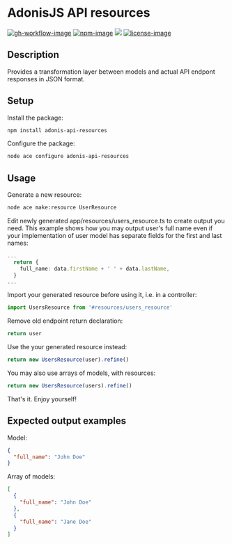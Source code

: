 # AdonisJS API resources

[![gh-workflow-image]][gh-workflow-url] [![npm-image]][npm-url] ![][typescript-image] [![license-image]][license-url]

## Description

Provides a transformation layer between models and actual API endpont responses in JSON format.

## Setup

Install the package:

```sh
npm install adonis-api-resources
```


Configure the package:

```sh
node ace configure adonis-api-resources
```


## Usage


Generate a new resource:

```sh
node ace make:resource UserResource
```


Edit newly generated app/resources/users_resource.ts to create output you need. This example shows how you may output user's full name even if your implementation of user model has separate fields for the first and last names:

```typescript
...
  return {
    full_name: data.firstName + ' ' + data.lastName,
  }
...
```


Import your generated resource before using it, i.e. in a controller:

```typescript
import UsersResource from '#resources/users_resource'
```


Remove old endpoint return declaration:

```typescript
return user
```


Use the your generated resource instead:

```typescript
return new UsersResource(user).refine()
```


You may also use arrays of models, with resources:

```typescript
return new UsersResource(users).refine()
```

That's it. Enjoy yourself!


## Expected output examples


Model:

```json
{
  "full_name": "John Doe"
}
```


Array of models:

```json
[
  {
    "full_name": "John Doe"
  },
  {
    "full_name": "Jane Doe"
  }
]
```

[gh-workflow-image]: https://img.shields.io/github/actions/workflow/status/manomintis/adonis-api-resources/checks.yml?style=for-the-badge
[gh-workflow-url]: https://github.com/manomintis/adonis-api-resources/actions/workflows/checks.yml "Github action"

[npm-image]: https://img.shields.io/npm/v/adonis-api-resources/latest.svg?style=for-the-badge&logo=npm
[npm-url]: https://www.npmjs.com/package/adonis-api-resources/v/latest "npm"

[typescript-image]: https://img.shields.io/badge/Typescript-294E80.svg?style=for-the-badge&logo=typescript

[license-url]: LICENSE.md
[license-image]: https://img.shields.io/github/license/manomintis/adonis-api-resources?style=for-the-badge
